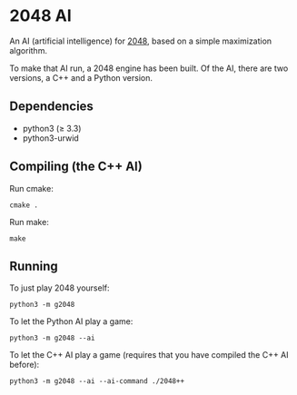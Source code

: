 2048 AI
=======

An AI (artificial intelligence) for [2048][0], based on a simple maximization
algorithm.

To make that AI run, a 2048 engine has been built. Of the AI, there are two
versions, a C++ and a Python version.

Dependencies
------------

* python3 (≥ 3.3)
* python3-urwid

Compiling (the C++ AI)
----------------------

Run cmake:

    cmake .

Run make:

    make

Running
-------

To just play 2048 yourself:

    python3 -m g2048

To let the Python AI play a game:

    python3 -m g2048 --ai

To let the C++ AI play a game (requires that you have compiled the C++ AI
before):

    python3 -m g2048 --ai --ai-command ./2048++

   [0]: http://gabrielecirulli.github.io/2048/
